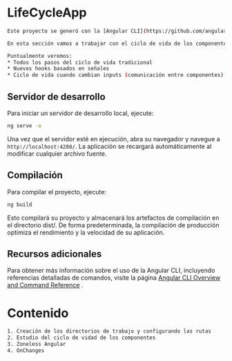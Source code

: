 # LifeCycleApp
```bash
Este proyecto se generó con la [Angular CLI](https://github.com/angular/angular-cli) version 19.1.2.

En esta sección vamos a trabajar con el ciclo de vida de los componentes de Angular, esto incluye otros hooks o funciones que son disparadas por Angular en un momento determinado del tiempo.

Puntualmente veremos:
* Todos los pasos del ciclo de vida tradicional
* Nuevos hooks basados en señales
* Ciclo de vida cuando cambian inputs (comunicación entre componentes)
```

## Servidor de desarrollo

Para iniciar un servidor de desarrollo local, ejecute:

```bash
ng serve -o
```

Una vez que el servidor esté en ejecución, abra su navegador y navegue a `http://localhost:4200/`. La aplicación se recargará automáticamente al modificar cualquier archivo fuente.

## Compilación

Para compilar el proyecto, ejecute:

```bash
ng build
```

Esto compilará su proyecto y almacenará los artefactos de compilación en el directorio dist/. De forma predeterminada, la compilación de producción optimiza el rendimiento y la velocidad de su aplicación.

## Recursos adicionales

Para obtener más información sobre el uso de la Angular CLI, incluyendo referencias detalladas de comandos, visite la página [Angular CLI Overview and Command Reference](https://angular.dev/tools/cli) .

# Contenido

```bash
1. Creación de los directorios de trabajo y configurando las rutas
2. Estudio del ciclo de vidad de los componentes
3. Zoneless Angular
4. OnChanges
```
